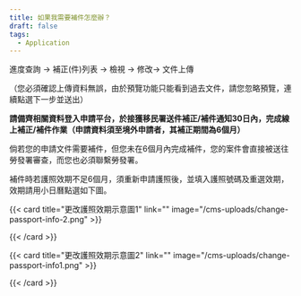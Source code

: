 ```yaml
---
title: 如果我需要補件怎麼辦？
draft: false
tags:
  - Application
---
```

進度查詢 → 補正(件)列表 → 檢視 → 修改→ 文件上傳

（您必須確認上傳資料無誤，由於預覽功能只能看到過去文件，請您忽略預覽，連續點選下一步並送出）

**請備齊相關資料登入申請平台，於接獲移民署送件補正/補件通知30日內，完成線上補正/補件作業（申請資料須至境外申請者，其補正期間為6個月）**

倘若您的申請文件需要補件，但您未在6個月內完成補件，您的案件會直接被送往勞發署審查，而您也必須聯繫勞發署。

補件時若護照效期不足6個月，須重新申請護照後，並填入護照號碼及重選效期，效期請用小日曆點選如下圖。

{{< card title="更改護照效期示意圖1" link="" image="/cms-uploads/change-passport-info-2.png" >}}

{{< /card >}}

{{< card title="更改護照效期示意圖2" link="" image="/cms-uploads/change-passport-info1.png" >}}

{{< /card >}}